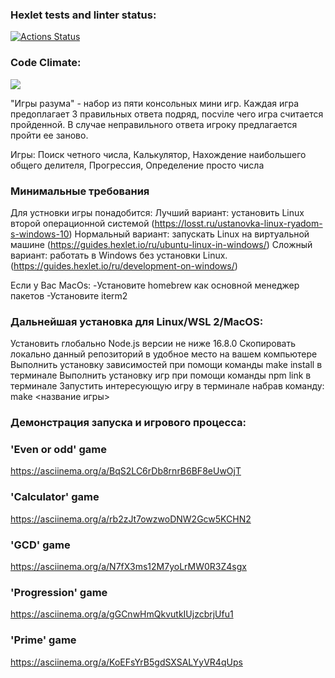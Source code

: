 ### Hexlet tests and linter status:
[![Actions Status](https://github.com/1pancho/frontend-project-44/workflows/hexlet-check/badge.svg)](https://github.com/1pancho/frontend-project-44/actions)
### Code Climate:
<a href="https://codeclimate.com/github/1pancho/frontend-project-44/maintainability"><img src="https://api.codeclimate.com/v1/badges/57b3aca4e9cbac738da2/maintainability" /></a>

"Игры разума" - набор из пяти консольных мини игр. Каждая игра предоплагает 3 правильных ответа подряд, посviле чего игра считается пройденной. В случае неправильного ответа игроку предлагается пройти ее заново.

Игры: Поиск четного числа, Калькулятор, Нахождение наибольшего общего делителя, Прогрессия, Определение просто числа

### Минимальные требования
Для устновки игры понадобится: Лучший вариант: установить Linux второй операционной системой (https://losst.ru/ustanovka-linux-ryadom-s-windows-10) Нормальный вариант: запускать Linux на виртуальной машине (https://guides.hexlet.io/ru/ubuntu-linux-in-windows/) Сложный вариант: работать в Windows без установки Linux. (https://guides.hexlet.io/ru/development-on-windows/)

Если у Вас MacOs: -Установите homebrew как основной менеджер пакетов -Установите iterm2

### Дальнейшая установка для Linux/WSL 2/MacOS:
Установить глобально Node.js версии не ниже 16.8.0 Скопировать локально данный репозиторий в удобное место на вашем компьютере Выполнить установку зависимостей при помощи команды make install в терминале Выполнить установку игр при помощи команды npm link в терминале Запустить интересующую игру в терминале набрав команду: make <название игры>

### Демонстрация запуска и игрового процесса:
### 'Even or odd' game
https://asciinema.org/a/BqS2LC6rDb8rnrB6BF8eUwOjT

### 'Calculator' game
https://asciinema.org/a/rb2zJt7owzwoDNW2Gcw5KCHN2

### 'GCD' game
https://asciinema.org/a/N7fX3ms12M7yoLrMW0R3Z4sgx

### 'Progression' game
https://asciinema.org/a/gGCnwHmQkvutkIUjzcbrjUfu1

### 'Prime' game
https://asciinema.org/a/KoEFsYrB5gdSXSALYyVR4qUps